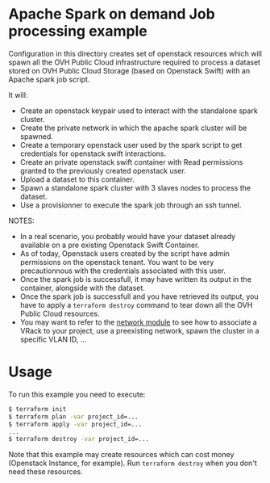 Apache Spark on demand Job processing example
==========

Configuration in this directory creates set of openstack resources which will spawn all the OVH Public Cloud infrastructure required to process a dataset stored on OVH Public Cloud Storage (based on Openstack Swift) with an Apache spark job script.

It will: 

* Create an openstack keypair used to interact with the standalone spark cluster.
* Create the private network in which the apache spark cluster will be spawned.
* Create a temporary openstack user used by the spark script to get credentials for openstack swift interactions.
* Create an private openstack swift container with Read permissions granted to the previously created openstack user.
* Upload a dataset to this container.
* Spawn a standalone spark cluster with 3 slaves nodes to process the dataset.
* Use a provisionner to execute the spark job through an ssh tunnel.


NOTES:

* In a real scenario, you probably would have your dataset already available on a pre existing Openstack Swift Container.
* As of today, Openstack users created by the script have admin permissions on the openstack tenant. You want to be very precautionnous with the credentials associated with this user.
* Once the spark job is successfull, it may have written its output in the container, alongside with the dataset.
* Once the spark job is successfull and you have retrieved its output, you have to apply a `terraform destroy` command to tear down all the OVH Public Cloud resources.
* You may want to refer to the [network module](https://github.com/ovh/terraform-ovh-publiccloud-spark) to see how to associate a VRack to your project, use a preexisting network, spawn the cluster in a specific VLAN ID, ...

Usage
=====

To run this example you need to execute:

```bash
$ terraform init
$ terraform plan -var project_id=...
$ terraform apply -var project_id=...
...
$ terraform destroy -var project_id=...
```

Note that this example may create resources which can cost money (Openstack Instance, for example). Run `terraform destroy` when you don't need these resources.

